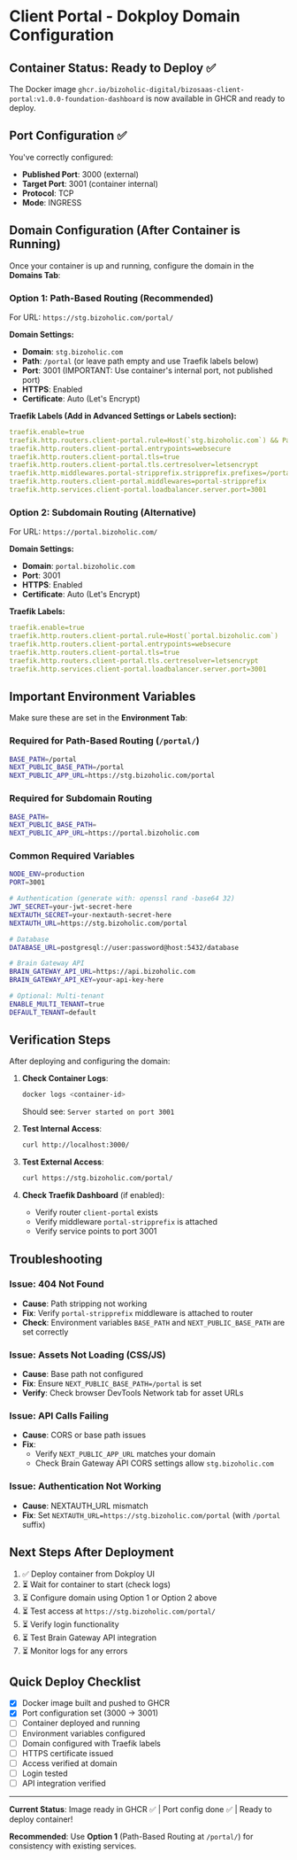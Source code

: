 # Client Portal - Dokploy Domain Configuration

## Container Status: Ready to Deploy ✅

The Docker image `ghcr.io/bizoholic-digital/bizosaas-client-portal:v1.0.0-foundation-dashboard` is now available in GHCR and ready to deploy.

## Port Configuration ✅

You've correctly configured:
- **Published Port**: 3000 (external)
- **Target Port**: 3001 (container internal)
- **Protocol**: TCP
- **Mode**: INGRESS

## Domain Configuration (After Container is Running)

Once your container is up and running, configure the domain in the **Domains Tab**:

### Option 1: Path-Based Routing (Recommended)

For URL: `https://stg.bizoholic.com/portal/`

**Domain Settings:**
- **Domain**: `stg.bizoholic.com`
- **Path**: `/portal` (or leave path empty and use Traefik labels below)
- **Port**: 3001 (IMPORTANT: Use container's internal port, not published port)
- **HTTPS**: Enabled
- **Certificate**: Auto (Let's Encrypt)

**Traefik Labels (Add in Advanced Settings or Labels section):**
```yaml
traefik.enable=true
traefik.http.routers.client-portal.rule=Host(`stg.bizoholic.com`) && PathPrefix(`/portal`)
traefik.http.routers.client-portal.entrypoints=websecure
traefik.http.routers.client-portal.tls=true
traefik.http.routers.client-portal.tls.certresolver=letsencrypt
traefik.http.middlewares.portal-stripprefix.stripprefix.prefixes=/portal
traefik.http.routers.client-portal.middlewares=portal-stripprefix
traefik.http.services.client-portal.loadbalancer.server.port=3001
```

### Option 2: Subdomain Routing (Alternative)

For URL: `https://portal.bizoholic.com/`

**Domain Settings:**
- **Domain**: `portal.bizoholic.com`
- **Port**: 3001
- **HTTPS**: Enabled
- **Certificate**: Auto (Let's Encrypt)

**Traefik Labels:**
```yaml
traefik.enable=true
traefik.http.routers.client-portal.rule=Host(`portal.bizoholic.com`)
traefik.http.routers.client-portal.entrypoints=websecure
traefik.http.routers.client-portal.tls=true
traefik.http.routers.client-portal.tls.certresolver=letsencrypt
traefik.http.services.client-portal.loadbalancer.server.port=3001
```

## Important Environment Variables

Make sure these are set in the **Environment Tab**:

### Required for Path-Based Routing (`/portal/`)
```bash
BASE_PATH=/portal
NEXT_PUBLIC_BASE_PATH=/portal
NEXT_PUBLIC_APP_URL=https://stg.bizoholic.com/portal
```

### Required for Subdomain Routing
```bash
BASE_PATH=
NEXT_PUBLIC_BASE_PATH=
NEXT_PUBLIC_APP_URL=https://portal.bizoholic.com
```

### Common Required Variables
```bash
NODE_ENV=production
PORT=3001

# Authentication (generate with: openssl rand -base64 32)
JWT_SECRET=your-jwt-secret-here
NEXTAUTH_SECRET=your-nextauth-secret-here
NEXTAUTH_URL=https://stg.bizoholic.com/portal

# Database
DATABASE_URL=postgresql://user:password@host:5432/database

# Brain Gateway API
BRAIN_GATEWAY_API_URL=https://api.bizoholic.com
BRAIN_GATEWAY_API_KEY=your-api-key-here

# Optional: Multi-tenant
ENABLE_MULTI_TENANT=true
DEFAULT_TENANT=default
```

## Verification Steps

After deploying and configuring the domain:

1. **Check Container Logs**:
   ```bash
   docker logs <container-id>
   ```
   Should see: `Server started on port 3001`

2. **Test Internal Access**:
   ```bash
   curl http://localhost:3000/
   ```

3. **Test External Access**:
   ```bash
   curl https://stg.bizoholic.com/portal/
   ```

4. **Check Traefik Dashboard** (if enabled):
   - Verify router `client-portal` exists
   - Verify middleware `portal-stripprefix` is attached
   - Verify service points to port 3001

## Troubleshooting

### Issue: 404 Not Found
- **Cause**: Path stripping not working
- **Fix**: Verify `portal-stripprefix` middleware is attached to router
- **Check**: Environment variables `BASE_PATH` and `NEXT_PUBLIC_BASE_PATH` are set correctly

### Issue: Assets Not Loading (CSS/JS)
- **Cause**: Base path not configured
- **Fix**: Ensure `NEXT_PUBLIC_BASE_PATH=/portal` is set
- **Verify**: Check browser DevTools Network tab for asset URLs

### Issue: API Calls Failing
- **Cause**: CORS or base path issues
- **Fix**:
  - Verify `NEXT_PUBLIC_APP_URL` matches your domain
  - Check Brain Gateway API CORS settings allow `stg.bizoholic.com`

### Issue: Authentication Not Working
- **Cause**: NEXTAUTH_URL mismatch
- **Fix**: Set `NEXTAUTH_URL=https://stg.bizoholic.com/portal` (with `/portal` suffix)

## Next Steps After Deployment

1. ✅ Deploy container from Dokploy UI
2. ⏳ Wait for container to start (check logs)
3. ⏳ Configure domain using Option 1 or Option 2 above
4. ⏳ Test access at `https://stg.bizoholic.com/portal/`
5. ⏳ Verify login functionality
6. ⏳ Test Brain Gateway API integration
7. ⏳ Monitor logs for any errors

## Quick Deploy Checklist

- [x] Docker image built and pushed to GHCR
- [x] Port configuration set (3000 → 3001)
- [ ] Container deployed and running
- [ ] Environment variables configured
- [ ] Domain configured with Traefik labels
- [ ] HTTPS certificate issued
- [ ] Access verified at domain
- [ ] Login tested
- [ ] API integration verified

---

**Current Status**: Image ready in GHCR ✅ | Port config done ✅ | Ready to deploy container!

**Recommended**: Use **Option 1** (Path-Based Routing at `/portal/`) for consistency with existing services.
